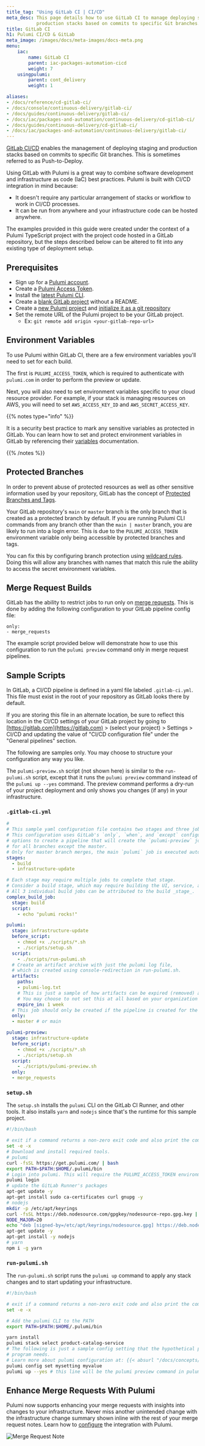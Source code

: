 ```yaml
---
title_tag: "Using GitLab CI | CI/CD"
meta_desc: This page details how to use GitLab CI to manage deploying staging and
           production stacks based on commits to specific Git branches.
title: GitLab CI
h1: Pulumi CI/CD & GitLab
meta_image: /images/docs/meta-images/docs-meta.png
menu:
    iac:
        name: GitLab CI
        parent: iac-packages-automation-cicd
        weight: 7
    usingpulumi:
        parent: cont_delivery
        weight: 1

aliases:
- /docs/reference/cd-gitlab-ci/
- /docs/console/continuous-delivery/gitlab-ci/
- /docs/guides/continuous-delivery/gitlab-ci/
- /docs/iac/packages-and-automation/continuous-delivery/cd-gitlab-ci/
- /docs/guides/continuous-delivery/cd-gitlab-ci/
- /docs/iac/packages-and-automation/continuous-delivery/gitlab-ci/
---
```


[GitLab CI/CD](https://docs.gitlab.com/ee/topics/build_your_application.html) enables the management of deploying
staging and production stacks based on commits to specific Git branches. This is sometimes
referred to as Push-to-Deploy.

Using GitLab with Pulumi is a great way to combine software development and infrastructure
as code (IaC) best practices. Pulumi is built with CI/CD integration in mind because:

- It doesn't require any particular arrangement of stacks or workflow to work in CI/CD processes.
- It can be run from anywhere and your infrastructure code can be hosted anywhere.

The examples provided in this guide were created under the context of a Pulumi TypeScript project with the project code hosted in a GitLab repository,
but the steps described below can be altered to fit into any existing type of deployment setup.

## Prerequisites

- Sign up for a [Pulumi account](https://app.pulumi.com).
- Create a [Pulumi Access Token](https://app.pulumi.com/account/tokens).
- Install the [latest Pulumi CLI](/docs/install/).
- Create a [blank GitLab project](https://docs.gitlab.com/ee/user/project/) without a README.
- Create a [new Pulumi project](https://www.pulumi.com/learn/pulumi-fundamentals/create-a-pulumi-project/) and [initialize it as a git repository](https://git-scm.com/docs/git-init)
- Set the remote URL of the Pulumi project to be your GitLab project.
  - Ex: `git remote add origin <your-gitlab-repo-url>`

## Environment Variables

To use Pulumi within GitLab CI, there are a few environment variables you'll need to set for each
build.

The first is `PULUMI_ACCESS_TOKEN`, which is required to authenticate with `pulumi.com` in order to
perform the preview or update.

Next, you will also need to set environment variables specific to your cloud resource provider.
For example, if your stack is managing resources on AWS, you will need to set `AWS_ACCESS_KEY_ID` and
`AWS_SECRET_ACCESS_KEY`.

{{% notes type="info" %}}

It is a security best practice to mark any sensitive variables as protected in GitLab. You can learn how
to set and protect environment variables in GitLab by referencing their [variables](https://docs.gitlab.com/ee/ci/variables/) documentation.

{{% /notes %}}

## Protected Branches

In order to prevent abuse of protected resources as well as other sensitive information used
by your repository, GitLab has the concept of [Protected Branches and Tags](https://gitlab.com/help/user/project/protected_branches.md).

Your GitLab repository's `main` or `master` branch is the only branch that is created as a protected branch by default. If you are running Pulumi CLI commands from any branch other than the `main | master` branch,
you are likely to run into a login error. This is due to the `PULUMI_ACCESS_TOKEN` environment variable only being accessible by protected branches and tags.

You can fix this by configuring branch protection using [wildcard rules](https://docs.gitlab.com/ee/user/project/protected_branches.html#protect-multiple-branches-with-wildcard-rules). Doing this will
allow any branches with names that match this rule the ability to access the secret environment variables.

## Merge Request Builds

GitLab has the ability to restrict jobs to run only on [merge requests](https://docs.gitlab.com/ee/ci/pipelines/merge_request_pipelines.html). This is done by adding the following configuration to your GitLab pipeline config file:

```
only:
- merge_requests
```

The example script provided below will demonstrate how to use this configuration to run the `pulumi preview` command only in merge request pipelines.

## Sample Scripts

In GitLab, a CI/CD pipeline is defined in a yaml file labeled `.gitlab-ci.yml`. This file must exist
in the root of your repository as GitLab looks there by default.

If you are storing this file in an alternate location, be sure to reflect this location in the CI/CD settings of your GitLab project
by going to [https://gitlab.com](https://gitlab.com) > (select your project) > Settings > CI/CD and updating the value of
"CI/CD configuration file" under the "General pipelines" section.

The following are samples only. You may choose to structure your configuration any way you like.

The `pulumi-preview.sh` script (not shown here) is similar to the `run-pulumi.sh` script, except that
it runs the `pulumi preview` command instead of the `pulumi up --yes` command. The preview command performs a dry-run
of your project deployment and only shows you changes (if any) in your infrastructure.

### `.gitlab-ci.yml`

```yaml
#
# This sample yaml configuration file contains two stages and three jobs.
# This configuration uses GitLab's `only`, `when`, and `except` configuration
# options to create a pipeline that will create the `pulumi-preview` job in the pipeline,
# for all branches except the master.
# Only for master branch merges, the main `pulumi` job is executed automatically.
stages:
  - build
  - infrastructure-update

# Each stage may require multiple jobs to complete that stage.
# Consider a build stage, which may require building the UI, service, and a CLI.
# All 3 individual build jobs can be attributed to the build _stage_.
complex_build_job:
  stage: build
  script:
    - echo "pulumi rocks!"

pulumi:
  stage: infrastructure-update
  before_script:
    - chmod +x ./scripts/*.sh
    - ./scripts/setup.sh
  script:
    - ./scripts/run-pulumi.sh
  # Create an artifact archive with just the pulumi log file,
  # which is created using console-redirection in run-pulumi.sh.
  artifacts:
    paths:
    - pulumi-log.txt
    # This is just a sample of how artifacts can be expired (removed) automatically in GitLab.
    # You may choose to not set this at all based on your organization's or team's preference.
    expire_in: 1 week
  # This job should only be created if the pipeline is created for the master (or main) branch.
  only:
  - master # or main

pulumi-preview:
  stage: infrastructure-update
  before_script:
    - chmod +x ./scripts/*.sh
    - ./scripts/setup.sh
  script:
    - ./scripts/pulumi-preview.sh
  only:
  - merge_requests
```

### `setup.sh`

The `setup.sh` installs the `pulumi` CLI on the GitLab CI Runner, and other tools.
It also installs `yarn` and `nodejs` since that's the runtime for this sample project.

```bash
#!/bin/bash

# exit if a command returns a non-zero exit code and also print the commands and their args as they are executed
set -e -x
# Download and install required tools.
# pulumi
curl -fsSL https://get.pulumi.com/ | bash
export PATH=$PATH:$HOME/.pulumi/bin
# Login into pulumi. This will require the PULUMI_ACCESS_TOKEN environment variable
pulumi login
# update the GitLab Runner's packages
apt-get update -y
apt-get install sudo ca-certificates curl gnupg -y
# nodejs
mkdir -p /etc/apt/keyrings
curl -fsSL https://deb.nodesource.com/gpgkey/nodesource-repo.gpg.key | sudo gpg --dearmor -o /etc/apt/keyrings/nodesource.gpg
NODE_MAJOR=20
echo "deb [signed-by=/etc/apt/keyrings/nodesource.gpg] https://deb.nodesource.com/node_$NODE_MAJOR.x nodistro main" | sudo tee /etc/apt/sources.list.d/nodesource.list
apt-get update -y
apt-get install -y nodejs
# yarn
npm i -g yarn
```

### `run-pulumi.sh`

The `run-pulumi.sh` script runs the `pulumi up` command to apply any stack changes and to start
updating your infrastructure.

```bash
#!/bin/bash

# exit if a command returns a non-zero exit code and also print the commands and their args as they are executed
set -e -x

# Add the pulumi CLI to the PATH
export PATH=$PATH:$HOME/.pulumi/bin

yarn install
pulumi stack select product-catalog-service
# The following is just a sample config setting that the hypothetical pulumi
# program needs.
# Learn more about pulumi configuration at: {{< absurl "/docs/concepts/config/" >}}
pulumi config set mysetting myvalue
pulumi up --yes # this line will be the pulumi preview command in pulumi-preview.sh
```

## Enhance Merge Requests With Pulumi

Pulumi now supports enhancing your merge requests with insights into changes to your infrastructure.
Never miss another unintended change with the infrastructure change summary shown inline with the rest of your
merge request notes. Learn how to [configure](/docs/iac/packages-and-automation/continuous-delivery/gitlab-app/) the integration with Pulumi.

![Merge Request Note](/images/docs/guides/continuous-delivery/gitlab-app/merge_request_note.png)
